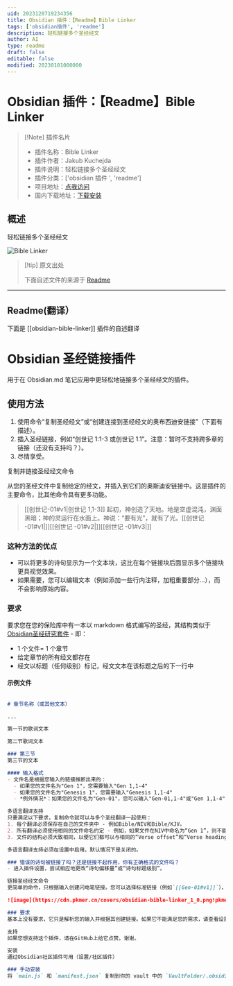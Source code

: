 ```yaml
---
uid: 2023120719234356
title: Obsidian 插件：【Readme】Bible Linker
tags: ['obsidian插件', 'readme']
description: 轻松链接多个圣经经文
author: AI
type: readme
draft: false
editable: false
modified: 20230101000000
---
```


# Obsidian 插件：【Readme】Bible Linker

> [!Note] 插件名片
> - 插件名称：Bible Linker
> - 插件作者：Jakub Kuchejda
> - 插件说明：轻松链接多个圣经经文
> - 插件分类：['obsidian 插件 ', 'readme']
> - 项目地址：[点我访问](https://github.com/kuchejak/obsidian-bible-linker-plugin)
> - 国内下载地址：[下载安装](https://pkmer.cn/products/plugin/pluginMarket/?obsidian-bible-linker)

## 概述

轻松链接多个圣经经文

![Bible Linker](https://cdn.pkmer.cn/covers/obsidian-bible-linker.png!pkmer)

> [!tip] 原文出处
>
>下面自述文件的来源于 [Readme](https://ghproxy.net/https://raw.githubusercontent.com/kuchejak/obsidian-bible-linker-plugin/main/README.md)
>

---

## Readme(翻译）

下面是 [[obsidian-bible-linker]] 插件的自述翻译

# Obsidian 圣经链接插件

用于在 Obsidian.md 笔记应用中更轻松地链接多个圣经经文的插件。

## 使用方法

1. 使用命令“复制圣经经文”或“创建连接到圣经经文的奥布西迪安链接”（下面有描述）。
2. 插入圣经链接，例如“创世记 1:1-3 或创世记 1.1”。注意：暂时不支持跨多章的链接（还没有支持吗？）。
3. 尽情享受。

复制并链接圣经经文命令

从您的圣经文件中复制给定的经文，并插入到它们的奥斯迪安链接中。这是插件的主要命令，比其他命令具有更多功能。

>[[创世记-01#v1|创世记 1,1-3]] 起初，神创造了天地。地是空虚混沌，渊面黑暗；神的灵运行在水面上。神说：“要有光”，就有了光。[[创世记 -01#v1|]][[创世记 -01#v2|]][[创世记 -01#v3|]]

### 这种方法的优点

- 可以将更多的诗句显示为一个文本块，这比在每个链接块后面显示多个链接块更具视觉效果。
- 如果需要，您可以编辑文本（例如添加一些行内注释，加粗重要部分...），而不会影响原始内容。

### 要求

要求您在您的保险库中有一本以 markdown 格式编写的圣经，其结构类似于 [Obsidian圣经研究套件](https://forum.obsidian.md/t/bible-study-in-obsidian-kit-including-the-bible-in-markdown/12503) - 即：

- 1 个文件= 1 个章节
- 给定章节的所有经文都存在
- 经文以标题（任何级别）标记，经文文本在该标题之后的下一行中

#### 示例文件

```md

# 章节名称（或其他文本） 

...

第一节的歌词文本

第二节歌词文本

### 第三节
第三节的文本

#### 输入格式
- 文件名是根据您输入的链接推断出来的：
  - 如果您的文件名为"Gen 1"，您需要输入"Gen 1,1-4"
  - 如果您的文件名为"Genesis 1"，您需要输入"Genesis 1,1-4"
  - *例外情况*：如果您的文件名为"Gen-01"，您可以输入"Gen-01,1-4"或"Gen 1,1-4"

多语言翻译支持
只要满足以下要求，复制命令就可以与多个圣经翻译一起使用：
1. 每个翻译必须保存在自己的文件夹中 - 例如Bible/NIV和Bible/KJV。
2. 所有翻译必须使用相同的文件命名约定 - 例如，如果文件在NIV中命名为“Gen 1”，则不能在KJV中命名为“Gn 1”。
3. 文件的结构必须大致相同，以便它们都可以与相同的“Verse offset”和“Verse heading level”设置一起使用。

多语言翻译支持必须在设置中启用，默认情况下是关闭的。

### 错误的诗句被链接了吗？还是链接不起作用，你有正确格式的文件吗？
- 进入插件设置，尝试相应地更改“诗句偏移量”或“诗句标题级别”。

链接圣经经文命令
更简单的命令，只根据输入创建闪电笔链接。您可以选择标准链接（例如`[[Gen-01#v1]]`），嵌入链接（例如`![[Gen-01#v1]]`）或在预览模式下不可见的链接（例如`[[Gen-01#v1|]]`）。这个命令功能较弱，但对于您的圣经文件的要求也较宽松，因此即使复制命令不起作用，您也可以使用它。  

![image](https://cdn.pkmer.cn/covers/obsidian-bible-linker_1_0.png!pkmer)

### 要求
基本上没有要求，它只是解析您的输入并根据其创建链接。如果它不能满足您的需求，请查看设置。

支持
如果您想支持这个插件，请在GitHub上给它点赞。谢谢。

安装
通过Obsidian社区插件可用（设置/社区插件）

### 手动安装
将 `main.js` 和 `manifest.json` 复制到你的 vault 中的 `VaultFolder/.obsidian/plugins/your-plugin-id/` 目录下。



